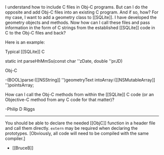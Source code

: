 I understand how to include C files in Obj-C programs. But can I do the opposite and add Obj-C files into an existing C program. And if so, how? For my case, I want to add a geometry class to [[SQLite]]. I have developed the geometry objects and methods. Now how can I call these files and pass information in the form of C strings from the established [[SQLite]] code in C to the Obj-C files and back?

Here is an example:

Typical [[SQLite]] C

static int parseHhMmSs(const char ''zDate, double ''prJD)

Obj-C 

-(BOOL)parse:([[NSString]] '')geometryText intoArray:([[NSMutableArray]] '')pointsArray;

How can I call the Obj-C methods from within the [[SQLite]] C code (or an Objective-C method from any C code for that matter)? 

-Philip D Riggs

----

You should be able to declare the needed [[ObjC]] function in a header file and call them directly.  <code>extern</code> may be required when declaring the prototypes.
[Obviously, all code will need to be compiled with the same compiler.]

- [[BruceB]]
